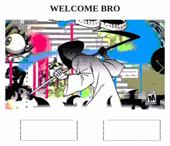 <div align="center">
  <h1 style="font-family: 'Hack';">WELCOME BRO</h1>
  <img src="assets/reaper.gif" alt="GIF">
</div>

<div style="display: flex; justify-content: center; align-items: center;">
  <pre style="text-align: left; margin-right: 20px;">
    ____________________
    |                    |
    |                    |
    |                    |
    |____________________|
  </pre>
  <pre style="text-align: right; margin-left: 20px;">
    ____________________
    |                    |
    |                    |
    |                    |
    |____________________|
  </pre>
</div>